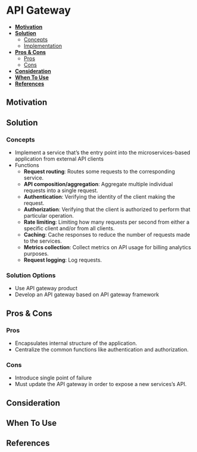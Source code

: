 # API Gateway

- [**Motivation**](#motivation)
- [**Solution**](#solution)
   - [Concepts](#concepts)
   - [Implementation](#implementation)
- [**Pros & Cons**](#pros--cons)
   - [Pros](#pros)
   - [Cons](#cons)
- [**Consideration**](#consideration)
- [**When To Use**](#when-to-use)
- [**References**](#references)

## Motivation

## Solution
### Concepts
- Implement a service that’s the entry point into the microservices-based application from external API clients
- Functions
   - **Request routing**: Routes some requests to the corresponding service.
   - **API composition/aggregation**: Aggregate multiple individual requests into a single request.
   - **Authentication**: Verifying the identity of the client making the request.
   - **Authorization**: Verifying that the client is authorized to perform that particular operation.
   - **Rate limiting**: Limiting how many requests per second from either a specific client and/or from all clients.
   - **Caching**: Cache responses to reduce the number of requests made to the services.
   - **Metrics collection**: Collect metrics on API usage for billing analytics purposes.
   - **Request logging**: Log requests.

### Solution Options
- Use API gateway product
- Develop an API gateway based on API gateway framework


## Pros & Cons
### Pros
- Encapsulates internal structure of the application.
- Centralize the common functions like authentication and authorization.

### Cons
- Introduce single point of failure
- Must update the API gateway in order to expose a new services’s API.

## Consideration

## When To Use
## References
